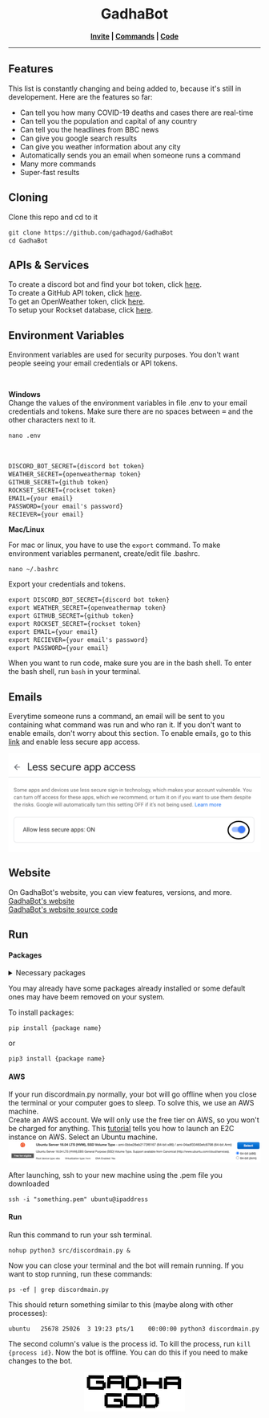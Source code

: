 <h1 align="center">GadhaBot</h1>
<p align="center">
  <b><a href="https://discord.com/oauth2/authorize?client_id=714911868455747629&permissions=0&scope=bot">Invite</a> | 
    <a href="https://github.com/gadhagod/GadhaBot/blob/master/commands.txt">Commands</a> |
    <a href="https://github.com/gadhagod/GadhaBot">Code</a>
  </b>
</p>

<hr>
<h2>Features</h2>
This list is constantly changing and being added to, because it's still in developement. Here are the features so far:
<ul>
  <li>Can tell you how many COVID-19 deaths and cases there are real-time</li>
  <li>Can tell you the population and capital of any country</li>
  <li>Can tell you the headlines from BBC news</li>
  <li>Can give you google search results</li>
  <li>Can give you weather information about any city</li>
  <li>Automatically sends you an email when someone runs a command</li>
  <li>Many more commands
  <li>Super-fast results</li>
</ul>

<h2>Cloning</h2>
<p>Clone this repo and cd to it</p>

    git clone https://github.com/gadhagod/GadhaBot
    cd GadhaBot

<h2>APIs & Services</h2>
To create a discord bot and find your bot token, click <a href="DiscordBotCreate.md">here</a>.<br> 
To create a GitHub API token, click <a href="GithubAPI.md">here</a>.
<br>To get an OpenWeather token, click <a href="OpenWeatherAPI.md">here</a>.<br>
To setup your Rockset database, click <a href="Rockset.md">here</a>.

<h2>Environment Variables</h2>
<p>Environment variables are used for security purposes. You don't want people seeing your email credentials or API tokens. </p><br>
<p><b>Windows</b><br>
Change the values of the environment variables in file .env to your email credentials and tokens. Make sure there are no spaces between <kbd>=</kbd> and the other characters next to it. 
  
    nano .env
 <br>
 
    DISCORD_BOT_SECRET={discord bot token}
    WEATHER_SECRET={openweathermap token}
    GITHUB_SECRET={github token}
	ROCKSET_SECRET={rockset token}
    EMAIL={your email}
    PASSWORD={your email's password}
    RECIEVER={your email}

<p><b>Mac/Linux</b></p>
<p>For mac or linux, you have to use the <code>export</code> command. To make environment variables permanent, create/edit file .bashrc.</p>

    nano ~/.bashrc
<p>Export your credentials and tokens.</p>

    export DISCORD_BOT_SECRET={discord bot token}
    export WEATHER_SECRET={openweathermap token}
    export GITHUB_SECRET={github token}
    export ROCKSET_SECRET={rockset token}
    export EMAIL={your email}
    export RECIEVER={your email's password}
    export PASSWORD={your email}
<p>When you want to run code, make sure you are in the bash shell. To enter the bash shell, run <code>bash</code> in your terminal.</p>

<h2>Emails</h2>
<p>Everytime someone runs a command, an email will be sent to you containing what command was run and who ran it. If you don't want to enable emails, don't worry about this section. To enable emails, go to this <a href="https://myaccount.google.com/u/5/lesssecureapps?gar=1">link</a> and enable less secure app access.</p>
<div align="center">
<img src="images/LessSecureAppAcess.png" style="vertical-align:middle"/>
</div>

<h2>Website</h2>
<p>On GadhaBot's website, you can view features, versions, and more.<br>
<a href="https://gadhabot.gadhagod.repl.co/">GadhaBot's website</a><br>
<a href="https://github.com/gadhagod/GadhaBot/tree/master/WebsiteSubPages">GadhaBot's website source code</a>

<h2>Run</h2>
<p><h4>Packages</h4></p>
<details>
  <summary>Necessary packages</summary>
  <ul>
    <li>discord</li>
    <li>countryinfo</li>
    <li>beautifulsoup4</li>
    <li>feedparser</li>
    <li>requests</li>
    <li>google</li>
    <li>pygithub</li>
    <li>rockset</li>
  </ul>
</details>

<p>You may already have some packages already installed or some default ones may have beem removed on your system.</p>
</p>To install packages:</p>

    pip install {package name}
<p>or</p>

    pip3 install {package name}

<h4>AWS</h4>
If your run discordmain.py normally, your bot will go offline when you close the terminal or your computer goes to sleep. To solve this, we use an AWS machine.<br> Create an AWS account. We will only use the free tier on AWS, so you won't be charged for anything. This <a href="https://docs.aws.amazon.com/efs/latest/ug/gs-step-one-create-ec2-resources.html">tutorial</a> tells you how to launch an E2C instance on AWS. Select an Ubuntu machine. <br>
<div align="center">
<img src="images/UbuntuAWS.png" style="vertical-align:middle"/>
</div>
<br>After launching, ssh to your new machine using the .pem file you downloaded

    ssh -i "something.pem" ubuntu@ipaddress
<h4>Run</h4>
Run this command to run your ssh terminal.

    nohup python3 src/discordmain.py &
Now you can close your terminal and the bot will remain running. If you want to stop running, run these commands:

    ps -ef | grep discordmain.py
This should return something similar to this (maybe along with other processes):

    ubuntu   25678 25026  3 19:23 pts/1    00:00:00 python3 discordmain.py
The second column's value is the process id. To kill the process, run <code>kill {process id}</code>. Now the bot is offline. You can do this if you need to make changes to the bot.
<br><p align="center">
  <a href="http://gadhagod.repl.co/"><img src="images/logo.png" legnth=40% width=40%></a>
</p>

